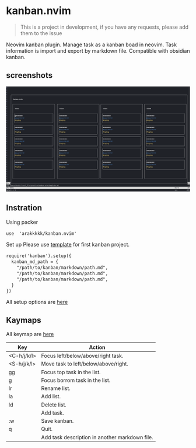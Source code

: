 # kanban.nvim
> This is a project in development, if you have any requests, please add them to the issue

Neovim kanban plugin.
Manage task as a kanban boad in neovim.
Task information is import and export by markdown file.
Compatible with obsidian kanban.

## screenshots
![img_kanban](./doc/img_kanban2.png)

## Instration
Using packer
```
use  'arakkkkk/kanban.nvim'
```
Set up
Please use [template](./template.md) for first kanban project.
```
require('kanban').setup({
  kanban_md_path = {
    "/path/to/kanban/markdown/path.md",
    "/path/to/kanban/markdown/path.md",
    "/path/to/kanban/markdown/path.md",
  }
})
```
All setup options are [here](./lua/kanban/ops.lua)

## Kaymaps
All keymap are [here](./lua/kanban/keymap.lua)

| Key         | Action                                         |
|-------------|------------------------------------------------|
| <C-h/j/k/l> | Focus left/below/above/right task.             |
| <S-h/j/k/l> | Move task to left/below/above/right.           |
| gg          | Focus top task in the list.                    |
| g           | Focus borrom task in the list.                 |
| <leader>lr  | Rename list.                                   |
| <leader>la  | Add list.                                      |
| <leader>ld  | Delete list.                                   |
| <C-o>       | Add task.                                      |
| :w<CR>      | Save kanban.                                   |
| q           | Quit.                                          |
| <CR>        | Add task description in another markdown file. |

